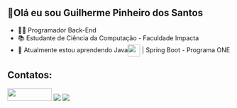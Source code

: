 ## 👋Olá eu sou Guilherme Pinheiro dos Santos 
- 👨‍💻 Programador Back-End
- 📚 Estudante de Ciência da Computação - Faculdade Impacta
- 🌱 Atualmente estou aprendendo Java<img src="https://cdn.jsdelivr.net/gh/devicons/devicon@latest/icons/java/java-original.svg" width="28" height="28" style="vertical-align: middle; padding-left: 0; margin-left: 0;" /> | Spring Boot - Programa ONE



## Contatos:
<div>
  <a href="https://instagram.com/gui_7219" target="_blank"><img src="https://img.shields.io/badge/-Instagram-%23E4405F?style=for-the-badge&logo=instagram&logoColor=white" target="_blank" height = "28" width = "100"></a>
  <a href = "guilherme.psantos.dev@gmail.com"><img src="https://img.shields.io/badge/Gmail-D14836?style=for-the-badge&logo=gmail&logoColor=white" target="_blank"></a>
  <a href="https://www.linkedin.com/in/guilherme-psantos-dev" target="_blank"><img src="https://img.shields.io/badge/-LinkedIn-%230077B5?style=for-the-badge&logo=linkedin&logoColor=white" target="_blank"></a>
</div>
  

  
